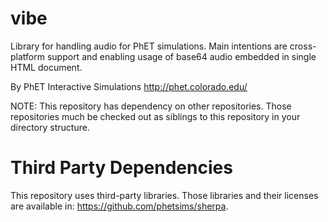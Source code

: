 vibe
====

Library for handling audio for PhET simulations.  Main intentions are cross-platform support and enabling usage of base64 audio embedded in single HTML document.

By PhET Interactive Simulations
http://phet.colorado.edu/

NOTE: This repository has dependency on other repositories. Those repositories
much be checked out as siblings to this repository in your directory structure.

Third Party Dependencies
=============

This repository uses third-party libraries.
Those libraries and their licenses are available in: https://github.com/phetsims/sherpa.